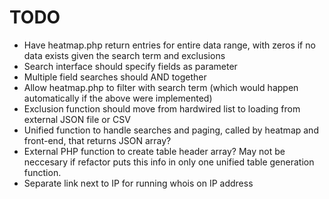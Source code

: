 # TODO

- Have heatmap.php return entries for entire data range, with zeros if no data exists given the search term and exclusions
- Search interface should specify fields as parameter
- Multiple field searches should AND together
- Allow heatmap.php to filter with search term (which would happen automatically if the above were implemented)
- Exclusion function should move from hardwired list to loading from external JSON file or CSV
- Unified function to handle searches and paging, called by heatmap and front-end, that returns JSON array?
- External PHP function to create table header array? May not be neccesary if refactor puts this info in only one unified table generation function.
- Separate link next to IP for running whois on IP address
